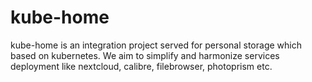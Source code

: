 # kube-home
kube-home is an integration project served for personal storage which based on kubernetes. We aim to simplify and harmonize services deployment like nextcloud, calibre, filebrowser, photoprism etc.
